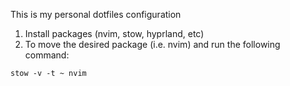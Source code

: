 This is my personal dotfiles configuration

1. Install packages (nvim, stow, hyprland, etc)
2. To move the desired package (i.e. nvim) and run the following command:
```
stow -v -t ~ nvim
```
